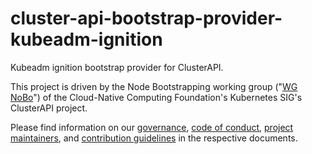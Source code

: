 # cluster-api-bootstrap-provider-kubeadm-ignition

Kubeadm ignition bootstrap provider for ClusterAPI.

This project is driven by the Node Bootstrapping working group
("[WG NoBo](https://github.com/kubernetes-sigs/cluster-api/blob/main/docs/community/20241112-node-bootstrapping.md)")
of the Cloud-Native Computing Foundation's Kubernetes SIG's ClusterAPI project.

Please find information on our [governance](./governance.md), [code of conduct](./CODE_OF_CONDUCT.md), [project maintainers](./MAINTAINERS.md), and [contribution guidelines](./CONTRIBUTING.md) in the respective documents.
